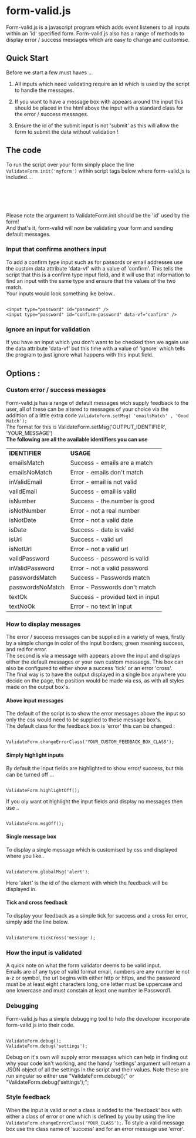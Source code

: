 <h1>form-valid.js</h1>

<p>
Form-valid.js is a javascript program which adds event listeners to all inputs
within an 'id' specified form. Form-valid.js also has a range of methods to display 
error / success messages which are easy to change and customise.
</p>

<h2>Quick Start</h2>

<p>
Before we start a few must haves ...<br />

1) All inputs which need validating require an id which is used by the script to handle
the messages.<br />

2) If you want to have a message box with appears around the input this should be 
placed in the html above the input with a standard class for the error / success
messages.<br />
3) Ensure the id of the submit input is not 'submit' as this will allow the
form to submit the data without validation !
</p>
<h2>The code</h2>
<p>
To run the script over your form simply place the line <code>ValidateForm.init('myform')</code>
within script tags below where form-valid.js is included....
</p>
<code>
<script src="form-valid.js"></script>
<script>
ValidateForm.init('myform')
</script>
</code>
<br />
<p>
Please note the argument to ValidateForm.init should be the 'id' used by the form!
<br />
And that's it, form-valid will now be validating your form and sending default messages.
</p>
<h3>Input that confirms anothers input</h3>
<p>
To add a confirm type input such as for passords or email addresses use the custom
data attribute 'data-vf' with a value of 'confirm'. This tells the script that
this is a confirm type input field, and it will use that information to find
an input with the same type and ensure that the values of the two match.<br />
Your inputs would look something lke below..
</p>
<code>
&lt;input type="password" id="password" /&gt;
&lt;input type="password" id="confirm-password" data-vf="confirm" /&gt;
</code>
<h3>Ignore an input for validation</h3>
<p>
If you have an input which you don't want to be checked then we again use the
data attribute 'data-vf' but this time with a value of 'ignore' which tells
the program to just ignore what happens with this input field.

</p>
<h2>Options : </h2>
<h3>Custom error / success messages</h3>
<p>
Form-valid.js has a range of default messages wich supply feedback to the user,
all of these can be altered to messages of your choice via the addittion of a little extra
code <code>ValidateForm.setMsg( 'emailsMatch' , 'Good Match');</code><br />
The format for this is ValidateForm.setMsg('OUTPUT_IDENTIFIER', 'YOUR_MESSAGE')<br />
<b>The following are all the available identifiers you can use</b><br />
<table>
    <tr>
        <td><b>IDENTIFIER</b></td>
        <td><b>USAGE</b></td>
    </tr>
    <tr>
        <td>emailsMatch</td>
        <td>Success - emails are a match</td>
    </tr>
    <tr>
        <td>emailsNoMatch</td>
        <td>Error - emails don't match</td>
    </tr>
    <tr>
        <td>inValidEmail</td>
        <td>Error - email is not valid</td>
    </tr>
    <tr>
        <td>validEmail</td>
        <td>Success - email is valid</td>
    </tr>
    <tr>
        <td>isNumber</td>
        <td>Success - the number is good</td>
    </tr>
    <tr>
        <td>isNotNumber</td>
        <td>Error - not a real number</td>
    </tr>
    <tr>
        <td>isNotDate</td>
        <td>Error - not a valid date</td>
    </tr>
    <tr>
        <td>isDate</td>
        <td>Success - date is valid</td>
    </tr>
    <tr>
        <td>isUrl</td>
        <td>Success - valid url</td>
    </tr>
    <tr>
        <td>isNotUrl</td>
        <td>Error - not a valid url</td>
    </tr>
    <tr>
        <td>validPassword</td>
        <td>Success - password is valid</td>
    </tr>
    <tr>
        <td>inValidPassword</td>
        <td>Error - not a valid password</td>
    </tr>
    <tr>
        <td>passwordsMatch</td>
        <td>Success - Passwords match</td>
    </tr>
    <tr>
        <td>passwordsNoMatch</td>
        <td>Error - Passwords don't match</td>
    </tr>    
    <tr>
        <td>textOk</td>
        <td>Success - provided text in input</td>
    </tr>    
    <tr>
        <td>textNoOk</td>
        <td>Error - no text in input</td>
    </tr>                                                                
</table>
</p>
<h3>How to display messages</h3>
<p>
The error / success messages can be supplied in a variety of ways, firstly by
a simple change in color of the input borders; green meaning success, and red for 
error.<br />
The second is via a message with appears above the input and displays
either the default messages or your own custom messaegs. This box can also be
configured to either show a success 'tick' or an error 'cross'.<br />
The final way is to have the output displayed in a single box anywhere you decide
on the page, the position would be made via css, as with all styles made on the
output box's.
</p>
<h4>Above input messages</h4>
<p>
The default of the script is to show the error messages above the input so only
the css would need to be supplied to these message box's.<br />
The default class for the feedback box is 'error' this can be changed :
</p>
<code>
ValidateForm.changeErrorClass('YOUR_CUSTOM_FEEDBACK_BOX_CLASS');
</code>
<h4>Simply highlight inputs</h4>
<p>
By default the input fields are highlighted to show error/ success, but this
can be turned off ...
</p>
<code>
ValidateForm.highlightOff();
</code>
<p>
If you oly want ot highlight the input fields and display no messages then use ..
</p>
<code>
ValidateForm.msgOff();
</code>
<h4>Single message box</h4>
<p>
To display a single message which is customised by css and displayed where you like..
</p>
<code>
ValidateForm.globalMsg('alert');
</code>
<p>
Here 'alert' is the id of the element with which the feedback will be displayed in.
</p>
<h4>Tick and cross feedback</h4>
<p>
To display your feedback as a simple tick for success and a cross for error,
simply add the line below.
</p>
<code>
ValidateForm.tickCross('message');
</code>
<h3>How the input is validated</h3>
<p>
A quick note on what the form validator deems to be valid input.<br />
Emails are of any type of valid format email, numbers are any number ie not a-z or symbol,
the url begins with either http or https, and the password must be at least eight
characters long, one letter must be uppercase and one lowercase and must constain
at least one number ie Password1.
</p>
<h3>Debugging</h3>
<p>
Form-valid.js has a simple debugging tool to help the developer incorporate form-valid.js
into their code.
</p>
<code>
ValidateForm.debug();
ValidateForm.debug('settings');
</code>
<p>
Debug on it's own will supply error messages which can help in finding out why 
your code isn't working, and the handy 'settings' argument will return  a JSON
object of all the settings in the script and their values. Note these are run
singular so either use "ValidateForm.debug();" or "ValidateForm.debug('settings');";
</p>
<h3>Style feedback</h3>
<p>
When the input is valid or not a class is added to the 'feedback' box with either a 
class of error or one which is defined by you by using the line 
<code>ValidateForm.changeErrorClass('YOUR_CLASS');</code>. To style a valid
message box use the class name of 'success' and for an error message use 'error'.
</p>

